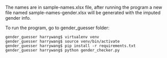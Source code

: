 The names are in sample-names.xlsx file, after running the program a new file
named sample-names-gender.xlsx will be generated with the imputed gender info.

To run the program, go to gender_guesser folder:
```
gender_guesser harrywang$ virtualenv venv
gender_guesser harrywang$ source venv/bin/activate
gender_guesser harrywang$ pip install -r requirements.txt
gender_guesser harrywang$ python gender_checker.py
```
